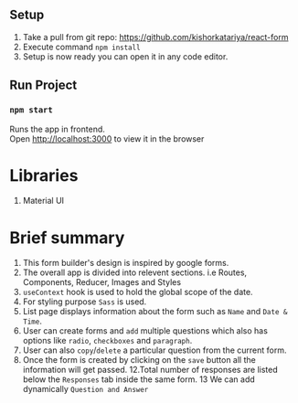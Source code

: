 ## Setup
1. Take a pull from git repo: https://github.com/kishorkatariya/react-form
2. Execute command `npm install` 
3. Setup is now ready you can open it in any code editor.

## Run Project

### `npm start` 

Runs the app in frontend.<br />
Open [http://localhost:3000](http://localhost:3000) to view it in the browser

# Libraries
1. Material UI

# Brief summary
1. This form builder's design is inspired by google forms.
2. The overall app is divided into relevent sections. i.e Routes, Components, Reducer, Images and Styles
3. `useContext` hook is used to hold the global scope of the date.
4. For styling purpose `Sass` is used.
6. List page displays information about the form such as `Name` and `Date & Time`.
7. User can create forms and `add` multiple questions which also has options like `radio`, `checkboxes` and `paragraph`.
8. User can also `copy`/`delete` a particular question from the current form.
9. Once the form is created by clicking on the `save` button all the information will get passed. 
12.Total number of responses are listed below the `Responses` tab inside the same form.
13 We can add dynamically `Question and Answer`




